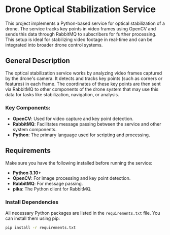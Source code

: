 # Drone Optical Stabilization Service

This project implements a Python-based service for optical stabilization of a drone. The service tracks key points in video frames using OpenCV and sends this data through RabbitMQ to subscribers for further processing. This setup is ideal for stabilizing video footage in real-time and can be integrated into broader drone control systems.

## General Description

The optical stabilization service works by analyzing video frames captured by the drone's camera. It detects and tracks key points (such as corners or features) in each frame. The coordinates of these key points are then sent via RabbitMQ to other components of the drone system that may use this data for tasks like stabilization, navigation, or analysis.

### Key Components:
- **OpenCV**: Used for video capture and key point detection.
- **RabbitMQ**: Facilitates message passing between the service and other system components.
- **Python**: The primary language used for scripting and processing.

## Requirements

Make sure you have the following installed before running the service:

- **Python 3.10+**
- **OpenCV**: For image processing and key point detection.
- **RabbitMQ**: For message passing.
- **pika**: The Python client for RabbitMQ.

### Install Dependencies

All necessary Python packages are listed in the `requirements.txt` file. You can install them using pip:

```bash
pip install -r requirements.txt
